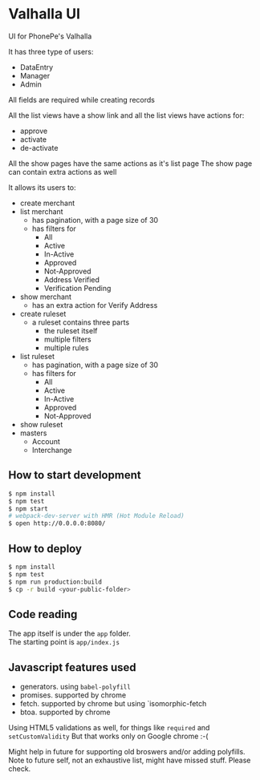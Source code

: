 # Valhalla UI

UI for PhonePe's Valhalla

It has three type of users:

- DataEntry
- Manager
- Admin

All fields are required while creating records

All the list views have a show link
and all the list views have actions for:

- approve
- activate
- de-activate

All the show pages have the same actions as it's list page
The show page can contain extra actions as well

It allows its users to:

- create merchant
- list merchant
  - has pagination, with a page size of 30
  - has filters for
    - All
    - Active
    - In-Active
    - Approved
    - Not-Approved
    - Address Verified
    - Verification Pending
- show merchant
  - has an extra action for Verify Address
- create ruleset
  - a ruleset contains three parts
    - the ruleset itself
    - multiple filters
    - multiple rules
- list ruleset
  - has pagination, with a page size of 30
  - has filters for
    - All
    - Active
    - In-Active
    - Approved
    - Not-Approved
- show ruleset
- masters
  - Account
  - Interchange

## How to start development

```sh
$ npm install
$ npm test
$ npm start
# webpack-dev-server with HMR (Hot Module Reload)
$ open http://0.0.0.0:8080/
```

## How to deploy

```sh
$ npm install
$ npm test
$ npm run production:build
$ cp -r build <your-public-folder>
```

## Code reading

The app itself is under the `app` folder.  
The starting point is `app/index.js`

## Javascript features used

- generators. using `babel-polyfill`
- promises. supported by chrome
- fetch. supported by chrome but using `isomorphic-fetch
- btoa. supported by chrome

Using HTML5 validations as well, for things like `required` and `setCustomValidity`
But that works only on Google chrome :-(

Might help in future for supporting old broswers and/or adding polyfills.
Note to future self, not an exhaustive list, might have missed stuff. Please check.
